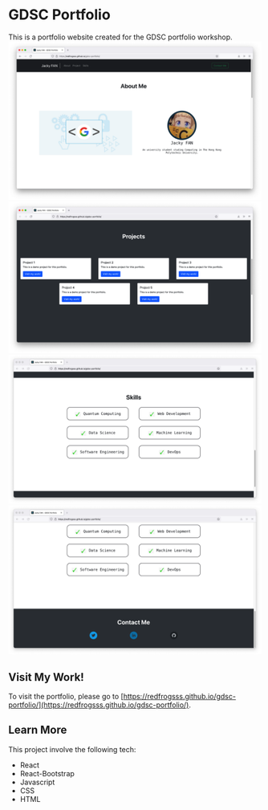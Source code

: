 # GDSC Portfolio
This is a portfolio website created for the GDSC portfolio workshop.
![Web page](./readme-img/1.png "GDSC Portfolio")
![Web page](./readme-img/2.png "GDSC Portfolio")
![Web page](./readme-img/3.png "GDSC Portfolio")
![Web page](./readme-img/4.png "GDSC Portfolio")

## Visit My Work!
To visit the portfolio, please go to [https://redfrogsss.github.io/gdsc-portfolio/](https://redfrogsss.github.io/gdsc-portfolio/).

## Learn More
This project involve the following tech:
- React
- React-Bootstrap
- Javascript
- CSS
- HTML